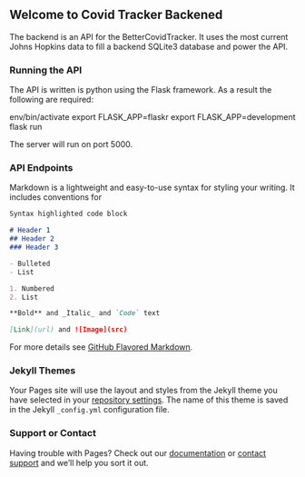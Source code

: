 ## Welcome to Covid Tracker Backened

The backend is an API for the BetterCovidTracker. It uses the most current Johns Hopkins data to fill a backend SQLite3 database and power the API.

### Running the API
The API is written is python using the Flask framework. As a result the following are required:

env/bin/activate
export FLASK_APP=flaskr
export FLASK_APP=development
flask run

The server will run on port 5000.

### API Endpoints




Markdown is a lightweight and easy-to-use syntax for styling your writing. It includes conventions for

```markdown
Syntax highlighted code block

# Header 1
## Header 2
### Header 3

- Bulleted
- List

1. Numbered
2. List

**Bold** and _Italic_ and `Code` text

[Link](url) and ![Image](src)
```

For more details see [GitHub Flavored Markdown](https://guides.github.com/features/mastering-markdown/).

### Jekyll Themes

Your Pages site will use the layout and styles from the Jekyll theme you have selected in your [repository settings](https://github.com/jamessouder/BetterCovidTracker/settings). The name of this theme is saved in the Jekyll `_config.yml` configuration file.

### Support or Contact

Having trouble with Pages? Check out our [documentation](https://docs.github.com/categories/github-pages-basics/) or [contact support](https://github.com/contact) and we’ll help you sort it out.
